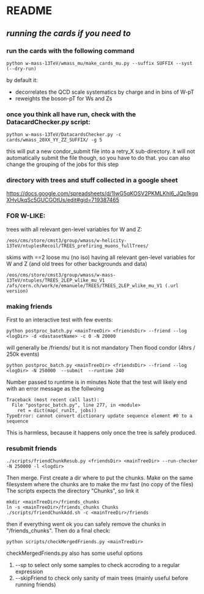 # README


## _running the cards if you need to_

### run the cards with the following command

```
python w-mass-13TeV/wmass_mu/make_cards_mu.py --suffix SUFFIX --syst (--dry-run)
```
by default it:
- decorrelates the QCD scale systematics by charge and in bins of W-pT
- reweights the boson-pT for Ws and Zs

### once you think all have run, check with the DatacardChecker.py script:
```
python w-mass-13TeV/DatacardsChecker.py -c cards/wmass_20XX_YY_ZZ_SUFFIX/ -g 5
```

this will put a new condor\_submit file into a retry\_X sub-directory. it will not automatically
submit the file though, so you have to do that. you can also change the grouping of the jobs for
this step


### directory with trees and stuff collected in a google sheet
https://docs.google.com/spreadsheets/d/1IwG5qKOSV2PKMLKhl6_JQp1kgqXHvUkqSc5GUCGOtUs/edit#gid=719387465

### FOR W-LIKE:

trees with all relevant gen-level variables for W and Z:
```
/eos/cms/store/cmst3/group/wmass/w-helicity-13TeV/ntuplesRecoil/TREES_prefiring_muons_fullTrees/
```
skims with ==2 loose mu (no iso) having all relevant gen-level variables for W and Z (and old trees for other backgrounds and data)
```
/eos/cms/store/cmst3/group/wmass/w-mass-13TeV/ntuples/TREES_2LEP_wlike_mu_V1
/afs/cern.ch/work/e/emanuele/TREES/TREES_2LEP_wlike_mu_V1 (.url version)
```

### making friends
First to an interactive test with few events:
```
python postproc_batch.py <mainTreeDir> <friendsDir> --friend --log <logDir> -d <dastasetName> -c 0 -N 20000
```
<friendsDir> will generally be <mainTreeDir>/friends/ but it is not mandatory
Then flood condor (4hrs / 250k events)
```
python postproc_batch.py <mainTreeDir> <friendsDir> --friend --log <logDir> -N 250000  --submit  --runtime 240
```
Number passed to runtime is in minutes
Note that the test will likely end with an error message as the follwoing
```
Traceback (most recent call last):
  File "postproc_batch.py", line 277, in <module>
    ret = dict(map(_runIt, jobs))
TypeError: cannot convert dictionary update sequence element #0 to a sequence
```
This is harmless, because it happens only once the tree is safely produced.

### resubmit friends
```
./scripts/friendChunkResub.py <friendsDir> <mainTreeDir> --run-checker -N 250000 -l <logdir>
```
Then merge. First create a dir where to put the chunks. Make on the same filesystem where the chunks are to make the mv fast (no copy of the files)
The scripts expects the directory "Chunks", so link it
```
mkdir <mainTreeDir>/friends_chunks
ln -s <mainTreeDir>/friends_chunks Chunks
./scripts/friendChunkAdd.sh -c <mainTreeDir>/friends
```
then if everything went ok you can safely remove the chunks in "<mainTreeDir>/friends_chunks".
Then do a final check:
```
python scripts/checkMergedFriends.py <mainTreeDir>
```
checkMergedFriends.py also has some useful options
1) --sp to select only some samples to check accroding to a regular expression
2) --skipFriend to check only sanity of main trees (mainly useful before running friends)
